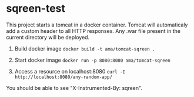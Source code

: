 # sqreen-test

This project starts a tomcat in a docker container. Tomcat will automaticaly add a custom header to all HTTP responses. Any .war file present in the current directory will be deployed.

1. Build docker image
`docker build -t ama/tomcat-sqreen .` 

2. Start docker image
`docker run -p 8080:8080 ama/tomcat-sqreen`

3. Access a resource on localhost:8080
`curl -I http://localhost:8080/any-random-app/`

You should be able to see "X-Instrumented-By: sqreen".
